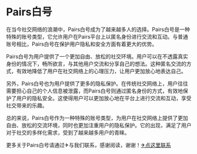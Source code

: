 # Pairs白号

在当今社交网络的浪潮中，Pairs白号成为了越来越多人的选择。Pairs白号是一种特殊的账号类型，它允许用户在Pairs平台上以匿名身份进行交流和互动。与普通账号相比，Pairs白号在保护用户隐私和安全方面有着更大的优势。

Pairs白号为用户提供了一个更加自由、放松的社交环境。用户可以在不透露真实身份的情况下，畅所欲言，与其他用户交流和分享自己的想法。这种匿名交流的方式，有效地降低了用户在社交网络上的心理压力，让用户更加放心地表达自己。

另外，Pairs白号也为用户提供了更多的隐私保护。在传统社交网络上，用户往往需要担心自己的个人信息被泄露，而Pairs白号则通过匿名身份的方式，有效地保护了用户的隐私安全。这使得用户可以更加放心地在平台上进行交流和互动，享受社交带来的乐趣。

总的来说，Pairs白号作为一种特殊的账号类型，为用户在社交网络上提供了更加自由、放松的交流环境，同时也更加注重用户的隐私保护。它的出现，满足了用户对于社交的多样化需求，受到了越来越多用户的青睐。

更多关于Pairs白号请通过✈与我们联系，感谢阅读，谢谢！[✈点这里联系](https://www.k02.cc)
